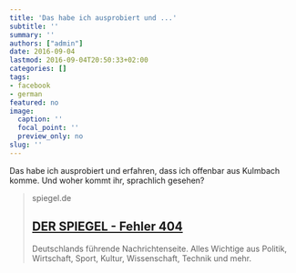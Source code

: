 ```yaml
---
title: 'Das habe ich ausprobiert und ...'
subtitle: ''
summary: ''
authors: ["admin"]
date: 2016-09-04
lastmod: 2016-09-04T20:50:33+02:00
categories: []
tags:
- facebook
- german
featured: no
image:
  caption: ''
  focal_point: ''
  preview_only: no
slug: ''
---
```

Das habe ich ausprobiert und erfahren, dass ich offenbar aus Kulmbach komme. Und woher kommt ihr, sprachlich gesehen?
> spiegel.de
> ## [DER SPIEGEL - Fehler 404](http://www.spiegel.de/static/happ/wissenschaft/2015/sprachatlas/v2/dist/#/questions)
>
>Deutschlands führende Nachrichtenseite. Alles Wichtige aus Politik, Wirtschaft, Sport, Kultur, Wissenschaft, Technik und mehr.



